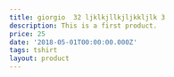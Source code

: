 ```yaml
---
title: giorgio  32 ljklkjllkjljkkljlk 3
description: This is a first product.
price: 25
date: '2018-05-01T00:00:00.000Z'
tags: tshirt
layout: product
---
```


